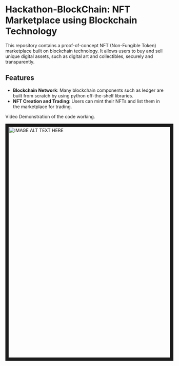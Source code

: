 # Hackathon-BlockChain: NFT Marketplace using Blockchain Technology

This repository contains a proof-of-concept NFT (Non-Fungible Token) marketplace built on blockchain technology. It allows users to buy and sell unique digital assets, such as digital art and collectibles, securely and transparently.

## Features

- **Blockchain Network**: Many blockchain components such as ledger are built from scratch by using python off-the-shelf libraries.
- **NFT Creation and Trading**: Users can mint their NFTs and list them in the marketplace for trading.

Video Demonstration of the code working.

<a href="https://youtu.be/8fCrliypD7w" target="_blank"><img src="https://img.youtube.com/vi/8fCrliypD7w/maxresdefault.jpg" alt="IMAGE ALT TEXT HERE" width="960" height="720" border="10" />
